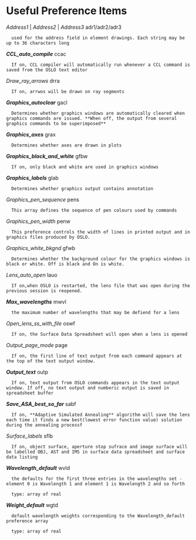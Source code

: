 # **Useful Preference Items**

  *Address1* | *Address2* | *Address3*    adr1/adr2/adr3

      used for the address field in element drawings. Each string may be up to 36 characters long

  **_CCL_auto_compile_**    ccac
      
      If on, CCL compiler will automatically run whenever a CCL command is saved from the OSLO text editor

  *Draw_ray_arrows*    drra 
      
      If on, arrwos will be drawn on ray segments
      
  **_Graphics_autoclear_**    gacl
      
      Determines whether graphics windows are automatically cleared when graphics commands are issued. **When off, the output from several graphics commands to be superimposed**

  **_Graphics_axes_**     grax 
  
      Determines whether axes are drawn in plots
      
  **_Graphics_black_and_white_**    gfbw
   
      If on, only black and white are used in graphics windows
      
  **_Graphics_labels_**    glab
   
      Determines whether graphics output contains annotation
      
  *Graphics_pen_sequence*    pens
  
      This array defines the sequence of pen colours used by commands
      
  *Graphics_pen_width*   penw
  
      This preference controls the width of lines in printed output and in graphics files produced by OSLO. 
      
  *Graphics_white_bkgnd*    gfwb
   
      Determines whether the background colour for the graphics windows is black or white. Off is black and On is white.
      
  *Lens_auto_open*    lauo
  
      If on,when OSLO is restarted, the lens file that was open during the previous session is reopened.
      
  **_Max_wavelengths_**   mwvl
  
      the maximum number of wavelengths that may be defiend for a lens
      
  *Open_lens_ss_with_file*    oswf
  
      If on, the Surface Data Spreadsheet will open when a lens is opened
      
  *Output_page_mode*    page
  
      If on, the first line of text output from each command appears at the top of the text output window.
      
  **_Output_text_**    outp
  
      If on, text output from OSLO commands appears in the text output window. If off, no text output and numberic output is saved in spreadsheet buffer
      
  **_Save_ASA_best_so_far_**    sabf
  
      If on, **Adaptive Simulated Annealing** algorithm will save the lens each time it finds a new best(lowest error function value) solution during the annealing processf
  
  *Surface_labels*    sflb
  
      If on, object surface, aperture stop sufrace and image surface will be labelled OBJ, AST and IMS in surface data spreadsheet and surface data listing
      
  **_Wavelength_default_**    wvld
  
      the defaults for the first three entries in the wavelengths set - element 0 is Wavelength 1 and element 1 is Wavelength 2 and so forth
      
      type: array of real
      
  **_Weight_default_**     wgtd
  
      default wavelength weights corresponding to the Wavelength_default preference array
      
      type: array of real


